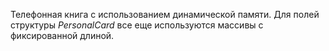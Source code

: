 Телефонная книга с использованием динамической памяти.
Для полей структуры *PersonalCard* все еще используются массивы с фиксированной длиной.
